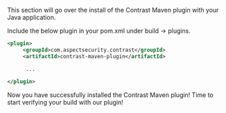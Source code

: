<!--
title: "Installing The Contrast Maven Plugin"
description: "Instructions on installing the Contrast Maven Plugin"
tags: "jenkins agent maven teamserver"
-->

This section will go over the install of the Contrast Maven plugin with your Java application.

Include the below plugin in your pom.xml under build -> plugins. 

```xml
<plugin>
     <groupId>com.aspectsecurity.contrast</groupId>
     <artifactId>contrast-maven-plugin</artifactId>

      ...
      
</plugin>
```

Now you have successfully installed the Contrast Maven plugin! Time to start verifying your build with our plugin!
